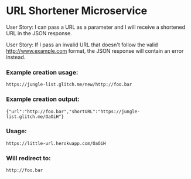 # URL Shortener Microservice

User Story: I can pass a URL as a parameter and I will receive a shortened URL in the JSON response.

User Story: If I pass an invalid URL that doesn't follow the valid http://www.example.com format, the JSON response will contain an error instead.

### Example creation usage:

```
https://jungle-list.glitch.me/new/http://foo.bar
```

### Example creation output:

```
{"url":"http://foo.bar","shortURL":"https://jungle-list.glitch.me/OaOiH"}
```

### Usage:

```
https://little-url.herokuapp.com/OaOiH
```

### Will redirect to:

```
http://foo.bar
```